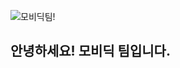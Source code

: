 ![모비딕팀!](https://user-images.githubusercontent.com/80014467/233045888-ea0bfca7-ad8d-4095-8c56-1135ba5cf309.png)

## 안녕하세요! 모비딕 팀입니다.
